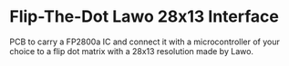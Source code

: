 # Flip-The-Dot Lawo 28x13 Interface
PCB to carry a FP2800a IC and connect it with a microcontroller of your choice to a flip dot matrix with a 28x13 resolution made by Lawo.
